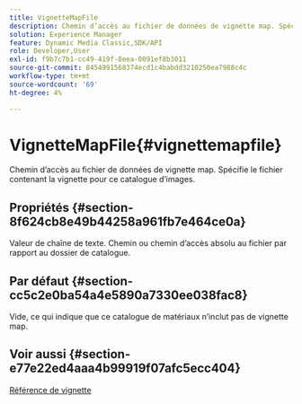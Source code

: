 ```yaml
---
title: VignetteMapFile
description: Chemin d’accès au fichier de données de vignette map. Spécifie le fichier contenant la vignette pour ce catalogue d’images.
solution: Experience Manager
feature: Dynamic Media Classic,SDK/API
role: Developer,User
exl-id: f9b7c7b1-cc49-419f-8eea-0091ef8b3011
source-git-commit: 8454991568374ecd1c4babdd3210250ea7988c4c
workflow-type: tm+mt
source-wordcount: '69'
ht-degree: 4%

---
```


# VignetteMapFile{#vignettemapfile}

Chemin d’accès au fichier de données de vignette map. Spécifie le fichier contenant la vignette pour ce catalogue d’images.

## Propriétés {#section-8f624cb8e49b44258a961fb7e464ce0a}

Valeur de chaîne de texte. Chemin ou chemin d’accès absolu au fichier par rapport au dossier de catalogue.

## Par défaut {#section-cc5c2e0ba54a4e5890a7330ee038fac8}

Vide, ce qui indique que ce catalogue de matériaux n’inclut pas de vignette map.

## Voir aussi {#section-e77e22ed4aaa4b99919f07afc5ecc404}

[Référence de vignette](../../../../../ir-api/material-cat/image-rendering-api-ref/c-ir-material-catalog/c-ir-vignette-map-reference/c-ir-vignette-map-reference.md#concept-f9486269f2b04d4cb6750f3af7bf0eb7)
